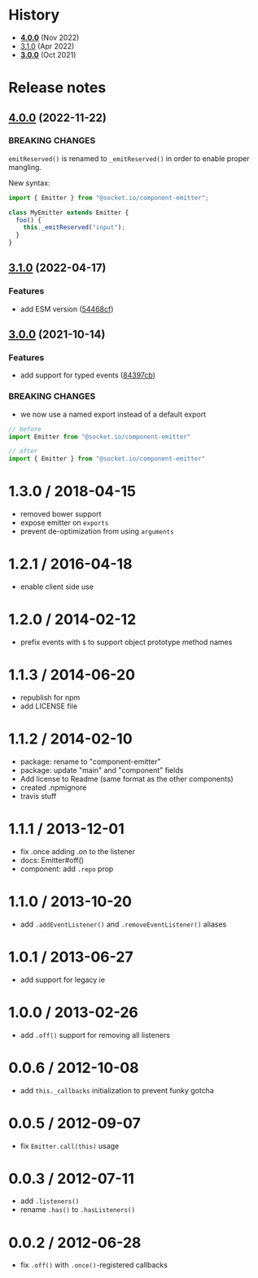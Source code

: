 # History

- [**4.0.0**](#400-2022-11-22) (Nov 2022)
- [3.1.0](#310-2022-04-17) (Apr 2022)
- [**3.0.0**](#300-2021-10-14) (Oct 2021)



# Release notes

## [4.0.0](https://github.com/socketio/emitter/compare/3.1.0...4.0.0) (2022-11-22)

### BREAKING CHANGES

`emitReserved()` is renamed to `_emitReserved()` in order to enable proper mangling.

New syntax:

```js
import { Emitter } from "@socket.io/component-emitter";

class MyEmitter extends Emitter {
  foo() {
    this._emitReserved("input");
  }
}
```



## [3.1.0](https://github.com/socketio/emitter/compare/3.0.0...3.1.0) (2022-04-17)


### Features

* add ESM version ([54468cf](https://github.com/socketio/emitter/commit/54468cf7a3753f4fde435b70f5df57974588ed68))



## [3.0.0](https://github.com/socketio/emitter/compare/2.0.0...3.0.0) (2021-10-14)


### Features

* add support for typed events ([84397cb](https://github.com/socketio/emitter/commit/84397cb0cd6265e0ee79adbf1607beff12ca9f16))


### BREAKING CHANGES

* we now use a named export instead of a default export

```js
// before
import Emitter from "@socket.io/component-emitter"

// after
import { Emitter } from "@socket.io/component-emitter"
```

[1]: https://github.com/socketio/socket.io-client/blob/a9e5b85580e8edca0b0fd2850c3741d3d86a96e2/lib/typed-events.ts




1.3.0 / 2018-04-15
==================

 * removed bower support
 * expose emitter on `exports`
 * prevent de-optimization from using `arguments`

1.2.1 / 2016-04-18
==================

 * enable client side use

1.2.0 / 2014-02-12
==================

 * prefix events with `$` to support object prototype method names

1.1.3 / 2014-06-20
==================

 * republish for npm
 * add LICENSE file

1.1.2 / 2014-02-10
==================

  * package: rename to "component-emitter"
  * package: update "main" and "component" fields
  * Add license to Readme (same format as the other components)
  * created .npmignore
  * travis stuff

1.1.1 / 2013-12-01
==================

  * fix .once adding .on to the listener
  * docs: Emitter#off()
  * component: add `.repo` prop

1.1.0 / 2013-10-20
==================

 * add `.addEventListener()` and `.removeEventListener()` aliases

1.0.1 / 2013-06-27
==================

 * add support for legacy ie

1.0.0 / 2013-02-26
==================

  * add `.off()` support for removing all listeners

0.0.6 / 2012-10-08
==================

  * add `this._callbacks` initialization to prevent funky gotcha

0.0.5 / 2012-09-07
==================

  * fix `Emitter.call(this)` usage

0.0.3 / 2012-07-11
==================

  * add `.listeners()`
  * rename `.has()` to `.hasListeners()`

0.0.2 / 2012-06-28
==================

  * fix `.off()` with `.once()`-registered callbacks
